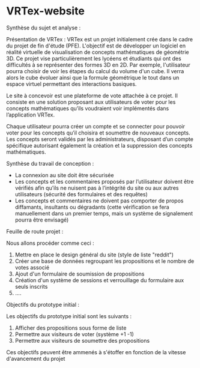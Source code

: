 # VRTex-website

Synthèse du sujet et analyse :

  Présentation de VRTex :
    VRTex est un projet initialement crée dans le cadre du projet de fin d'étude (PFE).
    L'objectif est de développer un logiciel en réalité virtuelle de visualisation de concepts mathématiques de géométrie 3D.
    Ce projet vise particulièrement les lycéens et étudiants qui ont des difficultés à se représenter des formes 3D en 2D.
    Par exemple, l'utilisateur pourra choisir de voir les étapes du calcul du volume d'un cube. 
    Il verra alors le cube évoluer ainsi que la formule géométrique le tout dans un espace virtuel permettant des interactions basiques.
    
   Le site à concevoir est une plateforme de vote attachée à ce projet. Il consiste en une solution proposant aux utilisateurs de voter pour les concepts mathématiques qu’ils voudraient voir implémentés dans l’application VRTex.
    
   Chaque utilisateur pourra créer un compte et se connecter pour pouvoir voter pour les concepts qu’il choisira et soumettre de nouveaux concepts. Les concepts seront validés par les administrateurs, disposant d’un compte spécifique autorisant également la création et la suppression des concepts mathématiques.

Synthèse du travail de conception :

- La connexion au site doit être sécurisée
- Les concepts et les commentaires proposés par l’utilisateur doivent être vérifiés afin qu’ils ne nuisent pas à l’intégrité du site ou aux autres utilisateurs (sécurité des formulaires et des requêtes)
- Les concepts et commentaires ne doivent pas comporter de propos diffamants, insultants ou dégradants (cette vérification se fera manuellement dans un premier temps, mais un système de signalement pourra être envisagé)


Feuille de route projet :

  Nous allons procéder comme ceci :
  1) Mettre en place le design général du site (style de liste "reddit")
  2) Créer une base de données regroupant les propositions et le nombre de votes associé
  3) Ajout d'un formulaire de soumission de propositions
  4) Création d'un système de sessions et verrouillage du formulaire aux seuls inscrits
  5) ....

Objectifs du prototype initial :

  Les objectifs du prototype initial sont les suivants :
  1) Afficher des propositions sous forme de liste
  2) Permettre aux visiteurs de voter (système +1 -1)
  3) Permettre aux visiteurs de soumettre des propositions
  
  Ces objectifs peuvent être ammenés à s'étoffer en fonction de la vitesse d'avancement du projet
